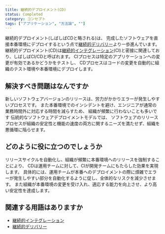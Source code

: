 ```yaml
---
title: 継続的デプロイメント(CD)
status: Completed
category: コンセプト
tags: ["アプリケーション", "方法論", ""]
---
```


継続的デプロイメント(しばしばCDと略される)は、
完成したソフトウェアを直接本番環境にデプロイするという点で[継続的デリバリー](/ja/continuous-delivery/)より一歩進んでいます。
継続的デプロイメント(CD)は[継続的インテグレーション](/ja/continuous-integration/)(CI)と密接に関連しており、しばしばCI/CDと呼ばれます。
CIプロセスは特定のアプリケーションへの変更が有効であるかどうかをテストし、
CDプロセスはコードの変更を自動的に組織のテスト環境や本番環境にデプロイします。

## 解決すべき問題はなんですか

新しいソフトウェアバージョンのリリースは、労力がかかりエラーが発生しやすいプロセスです。
また本番環境でのインシデントを避け、エンジニアが通常の業務時間外に対応する時間を減らすため、
組織が頻繁に行わないことも多いです
伝統的なソフトウェアデプロイメントモデルでは、
ソフトウェアのリリースプロセスが組織の安定性と機能の速度の両方に関するニーズを満たせず、組織を悪循環に陥らせます。

## どのように役に立つのでしょうか

リリースサイクルを自動化し、組織が頻繁に本番環境へのリリースを強制することにより、
CDは運用チームに対して、CIが開発チームにもたらした効果を実現します。
具体的には、運用チームが本番へのデプロイメントの際に煩雑でエラーが発生しやすい部分を自動化するように促し、全体的なリスクを減少させます。
また組織が本番環境の変更を受け入れ、適応する能力を向上させ、より高い安定性を達成します。

## 関連する用語はありますか

* [継続的インテグレーション](/ja/continuous-integration/)
* [継続的デリバリー](/ja/continuous-delivery/)
